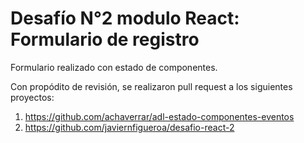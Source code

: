 # Desafío N°2 modulo React: Formulario de registro

Formulario realizado con estado de componentes.

Con propódito de revisión, se realizaron pull request a los siguientes proyectos:

1) https://github.com/achaverrar/adl-estado-componentes-eventos
2) https://github.com/javiernfigueroa/desafio-react-2
